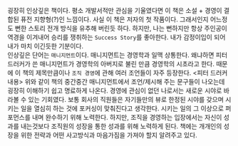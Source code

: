 굉장히 인상깊은 책이다. 평소 개발서적만 관심을 기울였다면 이 책은 소설 + 경영이 결합된 퓨전 지향형(?)인 느낌이다. 사실 이 책은 저자의 첫 작품이다. 그래서인지 어느정도 뻔한 스토리 전개 방식을 유추해 버린듯 하다. 하지만, 나는 뻔하지만 항상 주인공이 역경을 이겨내어 승리를 쟁취하는 `Success Story`를 좋아한다. 내가 감정이입이 되어 내가 마치 이긴듯한 기분이다.<br>
인상깊은 단어는 `매니지먼트`이다. 매니지먼트는 경영학과 일맥 상통한다. 왜냐하면 피터 드러커가 쓴 매니지먼트가 경영학의 아버지로 불린 만큼 경영학의 시초라고 한다. 때문에 이 책의 제목만큼이나 `조직 경영`에 관해 여러 조언들이 자주 등장한다. 
<피터 드러커 내용>
위와 같이 책의 중간중간 매니지먼트에서 조언/제시해 주는 문구들이 나오는데 굉장히 이해하기 쉽고 명료하게 나온다. 경영에 관심이 없던 나로서는 새로운 시야로 바라볼 수 있는 기회였다. 보통 회사의 직원들은 자기들만의 뷰로 한정된 시야를 갖으며 시키는 일을 열심히 하는 것에 포커싱이 맞춰진다고 생각한다. 시키는 일의 그 이상으로 퍼포먼스를 내며 완수하기 위해 노력한다. 하지만, 조직을 경영하는 입장에서는 자신이 성과를 내는것보다 조직원의 성장을 통한 성과를 위해 노력하게 된다. 책에는 개개인의 성장을 위한 전략과 어떤 사고방식과 마음가짐을 가져야 할지 알려주고 있다. 


